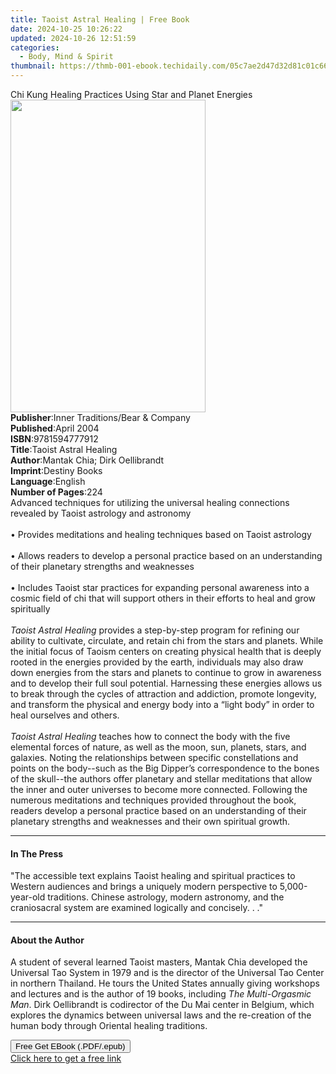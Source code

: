 ```yaml
---
title: Taoist Astral Healing | Free Book
date: 2024-10-25 10:26:22
updated: 2024-10-26 12:51:59
categories:
  - Body, Mind & Spirit
thumbnail: https://thmb-001-ebook.techidaily.com/05c7ae2d47d32d81c01c660e41dde5483aa4087189cefb98da40ffe2e57adb99.jpg
---
```

<main id="book-container">
  <div class="flex flex-col">
    <div class="book-brief flex-1 py-6 px-4 sm:p-6 md:py-10 md:px-8">
      <!-- brief-->
      <div class="book-brief-main">
        Chi Kung Healing Practices Using Star and Planet Energies
      </div>
    </div>
    <div
      class="book-meta-info flex-1 grid gap-4 col-start-1 col-end-3 row-start-1 sm:mb-6 sm:grid-cols-4 lg:gap-6 lg:col-start-2 lg:row-end-6 lg:row-span-6 lg:mb-0"
    >
      <div
        class="book-meta-info-left place-content-center mt-4 p-4 text-sm leading-6 col-start-2 col-span-2 dark:text-slate-400"
      >
        <img
          class="w-full h-500 object-cover rounded-lg sm:h-255 sm:col-span-2 lg:col-span-full"
          src="https://img-001-ebook.techidaily.com/078e4dc294f199acebfb5042a0df38092d0cf6f0200ae79f0bc8d51f83334697.jpg"
          alt=""
          width="312"
          height="500"
        />
      </div>
      <div
        class="book-meta-info-right mt-2 col-start-1 row-start-2 col-span-3 self-center"
      >
        <!-- meta data  -->
        <div class="flex flex-col px-4 md:px-8">
          <div class="flex-1">
            <strong>Publisher</strong>:<span class="px-2"
              >Inner Traditions/Bear &amp; Company</span
            >
          </div>
          <div class="flex-1">
            <strong>Published</strong>:<span class="px-2">April 2004</span>
          </div>
          <div class="flex-1">
            <strong>ISBN</strong>:<span class="px-2">9781594777912</span>
          </div>
          <div class="flex-1">
            <strong>Title</strong>:<span class="px-2"
              >Taoist Astral Healing</span
            >
          </div>
          <div class="flex-1">
            <strong>Author</strong>:<span class="px-2"
              >Mantak Chia; Dirk Oellibrandt</span
            >
          </div>
          <div class="flex-1">
            <strong>Imprint</strong>:<span class="px-2">Destiny Books</span>
          </div>
          <div class="flex-1">
            <strong>Language</strong>:<span class="px-2">English</span>
          </div>
          <div class="flex-1">
            <strong>Number of Pages</strong>:<span class="px-2">224</span>
          </div>
        </div>
      </div>
    </div>
    <div class="book-description flex-1 py-6 px-4 sm:p-6 md:py-10 md:px-8">
      <div class="book-description-main">
        <div accordion-content="" id="description">
          Advanced techniques for utilizing the universal healing connections
          revealed by Taoist astrology and astronomy<br /><br />• Provides
          meditations and healing techniques based on Taoist astrology<br /><br />•
          Allows readers to develop a personal practice based on an
          understanding of their planetary strengths and weaknesses<br /><br />•
          Includes Taoist star practices for expanding personal awareness into a
          cosmic field of chi that will support others in their efforts to heal
          and grow spiritually<br /><br /><i>Taoist Astral Healing</i> provides
          a step-by-step program for refining our ability to cultivate,
          circulate, and retain chi from the stars and planets. While the
          initial focus of Taoism centers on creating physical health that is
          deeply rooted in the energies provided by the earth, individuals may
          also draw down energies from the stars and planets to continue to grow
          in awareness and to develop their full soul potential. Harnessing
          these energies allows us to break through the cycles of attraction and
          addiction, promote longevity, and transform the physical and energy
          body into a “light body” in order to heal ourselves and others.<br /><br /><i
            >Taoist Astral Healing</i
          >
          teaches how to connect the body with the five elemental forces of
          nature, as well as the moon, sun, planets, stars, and galaxies. Noting
          the relationships between specific constellations and points on the
          body--such as the Big Dipper’s correspondence to the bones of the
          skull--the authors offer planetary and stellar meditations that allow
          the inner and outer universes to become more connected. Following the
          numerous meditations and techniques provided throughout the book,
          readers develop a personal practice based on an understanding of their
          planetary strengths and weaknesses and their own spiritual growth.
        </div>
        <div class="accordion-fader"></div>
      </div>
    </div>
    <div class="book-excerpts flex-1 py-6 px-4 sm:p-6 md:py-10 md:px-8">
      <!-- excerpts-->
      <div class="book-excerpts-main">
        <hr />
        <h4 class="placeholder placeholder-heading">
          <span>In The Press</span>
        </h4>
        <p>
          "The accessible text explains Taoist healing and spiritual practices
          to Western audiences and brings a uniquely modern perspective to
          5,000-year-old traditions. Chinese astrology, modern astronomy, and
          the craniosacral system are examined logically and concisely. . ."
        </p>
      </div>
    </div>
    <div class="book-about-author flex-1 py-6 px-4 sm:p-6 md:py-10 md:px-8">
      <!-- about author-->
      <div class="book-main-author-main">
        <hr />
        <h4 class="placeholder placeholder-heading">
          <span>About the Author</span>
        </h4>
        <p>
          A student of several learned Taoist masters, Mantak Chia developed the
          Universal Tao System in 1979 and is the director of the Universal Tao
          Center in northern Thailand. He tours the United States annually
          giving workshops and lectures and is the author of 19 books, including
          <i>The Multi-Orgasmic Man</i>. Dirk Oellibrandt is codirector of the
          Du Mai center in Belgium, which explores the dynamics between
          universal laws and the re-creation of the human body through Oriental
          healing traditions.
        </p>
      </div>
    </div>
    <div class="book-free-get flex-1 py-6 px-4 sm:p-6 md:py-10 md:px-8">
      <button
        id="btn-free-get"
        class="bg-blue-500 hover:bg-blue-700 text-white font-bold py-2 px-4 rounded"
      >
        Free Get EBook (.PDF/.epub)
      </button>
      <div id="countdown-display" class="px-2 text-lg mt-2"></div>
      <a
        id="free-link"
        class="hidden bg-blue-500 hover:bg-blue-700 text-white font-bold py-2 px-4 rounded"
        href="https://www.ebooks.com/en-us/book/95782780/taoist-astral-healing/mantak-chia/"
        target="_blank"
        >Click here to get a free link</a
      >
    </div>
    <script>
      let countdownTime = 0;
      let countdownInterval = null;
      document
        .getElementById('btn-free-get')
        .addEventListener('click', startCountdown);
      function startCountdown() {
        countdownTime = new Date().getTime() + 60000 * 3;
        countdownInterval = setInterval(updateCountdown, 1000);
        document.getElementById('btn-free-get').disabled = true;
        document
          .getElementById('btn-free-get')
          .classList.add('bg-gray-500', 'cursor-not-allowed');
      }
      function updateCountdown() {
        let currentTime = new Date().getTime();
        let timeLeft = countdownTime - currentTime;
        let secondsLeft = Math.floor(timeLeft / 1000);
        document.getElementById('countdown-display').innerHTML =
          `Remaining time: ${secondsLeft} seconds.`;
        if (secondsLeft <= 0) {
          clearInterval(countdownInterval);
          document.getElementById('btn-free-get').classList.add('hidden');
          document.getElementById('free-link').classList.remove('hidden');
          document.getElementById('countdown-display').innerHTML = '';
        }
      }
    </script>
  </div>
</main>
